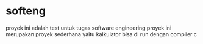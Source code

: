 # softeng

proyek ini adalah test untuk tugas software engineering
proyek ini merupakan proyek sederhana yaitu kalkulator
bisa di run dengan compiler c
